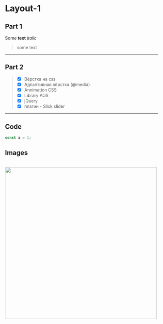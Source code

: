 # Layout-1

## Part 1

Some **text** _italic_

> some text
---
## Part 2

> - [x] Вёрстка на css
> - [x] Адпаптивная вёрстка (@media)
> - [x] Annimation CSS
> - [x] Library AOS
> - [x] jQuery
> - [x] плагин - Slick slider
---
## Code
```js
const a = 1;

```
## Images


<br>
<img height="500" width="500" src="https://github.com/GeorgGeo/Layout-1/blob/master/web_coder_test.png">
</br>
